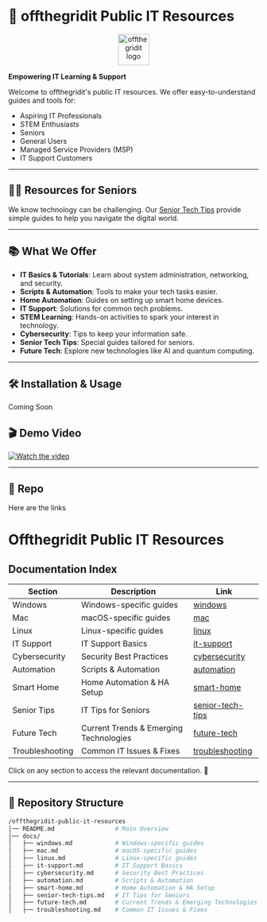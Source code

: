 # 🌟 offthegridit Public IT Resources

<p align="center">
  <img src="https://offthegridit.com/wp-content/uploads/2024/05/offthergridit-logo-tree1.jpg" alt="offthegridit logo" width="63">
</p>

**Empowering IT Learning & Support**

Welcome to offthegridit's public IT resources. We offer easy-to-understand guides and tools for:

- Aspiring IT Professionals
- STEM Enthusiasts
- Seniors
- General Users
- Managed Service Providers (MSP)
- IT Support Customers

---

## 👵👴 Resources for Seniors

We know technology can be challenging. Our [Senior Tech Tips](docs/senior-tech-tips.md) provide simple guides to help you navigate the digital world.

---

## 📚 What We Offer

- **IT Basics & Tutorials**: Learn about system administration, networking, and security.
- **Scripts & Automation**: Tools to make your tech tasks easier.
- **Home Automation**: Guides on setting up smart home devices.
- **IT Support**: Solutions for common tech problems.
- **STEM Learning**: Hands-on activities to spark your interest in technology.
- **Cybersecurity**: Tips to keep your information safe.
- **Senior Tech Tips**: Special guides tailored for seniors.
- **Future Tech**: Explore new technologies like AI and quantum computing.

---

## 🛠 Installation & Usage
Coming Soon

## 🎬 Demo Video
[![Watch the video](https://img.youtube.com/vi/reAXSyYBFM4/maxresdefault.jpg)](https://www.youtube.com/watch?v=reAXSyYBFM4)

---

## 📂 Repo
Here are the links

# Offthegridit Public IT Resources

## Documentation Index

| Section         | Description                                      | Link |
|----------------|--------------------------------------------------|------|
| Windows        | Windows-specific guides                         | [windows](docs/windows.md) |
| Mac           | macOS-specific guides                            | [mac](docs/mac.md) |
| Linux         | Linux-specific guides                            | [linux](docs/linux.md) |
| IT Support    | IT Support Basics                                | [it-support](docs/it-support.md) |
| Cybersecurity | Security Best Practices                          | [cybersecurity](docs/cybersecurity.md) |
| Automation    | Scripts & Automation                             | [automation](docs/automation.md) |
| Smart Home    | Home Automation & HA Setup                      | [smart-home](docs/smart-home.md) |
| Senior Tips   | IT Tips for Seniors                             | [senior-tech-tips](docs/senior-tech-tips.md) |
| Future Tech   | Current Trends & Emerging Technologies         | [future-tech](docs/future-tech.md) |
| Troubleshooting | Common IT Issues & Fixes                      | [troubleshooting](docs/troubleshooting.md) |

Click on any section to access the relevant documentation. 🚀

---

## 📂 Repository Structure
```bash
/offthegridit-public-it-resources
│── README.md                 # Main Overview
│── docs/
│   ├── windows.md            # Windows-specific guides
│   ├── mac.md                # macOS-specific guides
│   ├── linux.md              # Linux-specific guides
│   ├── it-support.md         # IT Support Basics
│   ├── cybersecurity.md      # Security Best Practices
│   ├── automation.md         # Scripts & Automation
│   ├── smart-home.md         # Home Automation & HA Setup
│   ├── senior-tech-tips.md   # IT Tips for Seniors
│   ├── future-tech.md        # Current Trends & Emerging Technologies
│   ├── troubleshooting.md    # Common IT Issues & Fixes
